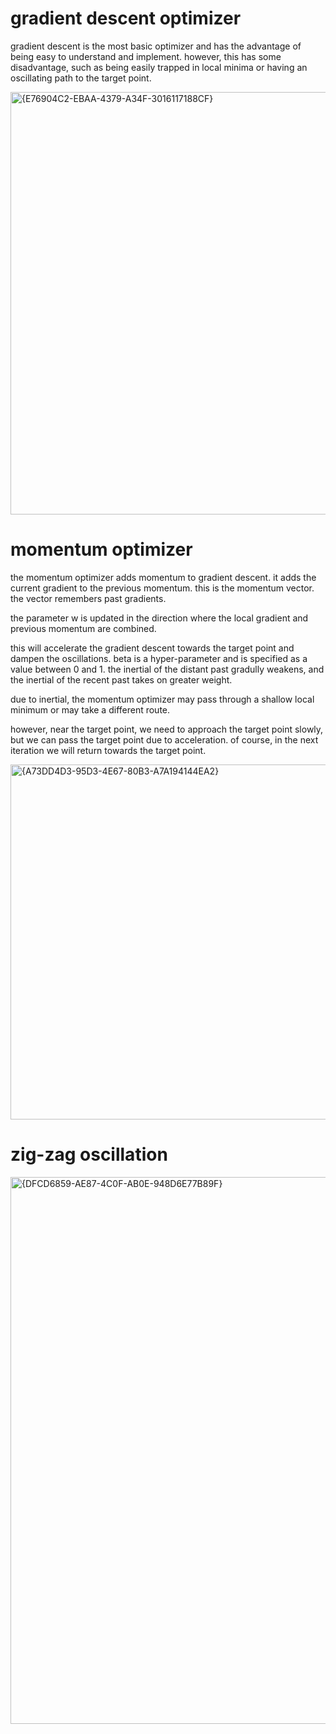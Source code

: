 # gradient descent optimizer  
gradient descent is the most basic optimizer and has the advantage of being easy to understand and implement. however, this has some 
disadvantage, such as being easily trapped in local minima or having an oscillating path to the target point.

<img width="1876" height="676" alt="{E76904C2-EBAA-4379-A34F-3016117188CF}" src="https://github.com/user-attachments/assets/da50a87f-fbde-4102-8171-3b1f64c40535" />

# momentum optimizer
the momentum optimizer adds momentum to gradient descent. it adds the current gradient to the previous momentum. this is the momentum vector. the vector remembers past gradients.

the parameter w is updated in the direction where the local gradient and previous momentum are combined.

this will accelerate the gradient descent towards the target point and dampen the oscillations.
beta is a hyper-parameter and is specified as a value between 0 and 1. the inertial of the distant past gradully weakens, and the inertial of the recent past takes on greater weight.

due to inertial, the momentum optimizer may pass through a shallow local minimum or may take a different route.

however, near the target point, we need to approach the target point slowly, but we can pass the target point due to acceleration. of course, in the next iteration we will return towards the target point.

<img width="1863" height="568" alt="{A73DD4D3-95D3-4E67-80B3-A7A194144EA2}" src="https://github.com/user-attachments/assets/413e358e-0489-4620-9b04-e2bfda10db8e" />

# zig-zag oscillation
<img width="1684" height="875" alt="{DFCD6859-AE87-4C0F-AB0E-948D6E77B89F}" src="https://github.com/user-attachments/assets/574e3c0b-46f7-4317-ba72-345060985589" />




